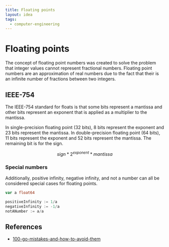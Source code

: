 ```yaml
---
title: Floating points
layout: idea
tags:
  - computer-engineering
---
```


# Floating points

The concept of floating point numbers was created to solve the problem that
integer values cannot represent fractional numbers. Floating point numbers are
an approximation of real numbers due to the fact that their is an infinite
number of fractions between two integers.

## IEEE-754

The IEEE-754 standard for floats is that some bits represent a mantissa and
other bits represent an exponent that is applied as a multiplier to the
mantissa.

In single-precision floating point (32 bits), 8 bits represent the exponent and
23 bits represent the mantissa. In double-precision floating point (64 bits), 11
bits represent the exponent and 52 bits represent the mantissa. The remaining
bit is for the sign.

$$ sign*2^{exponent}*mantissa $$

### Special numbers

Additionally, positive infinity, negative infinity, and not a number can all be
considered special cases for floating points.

```go
var a float64

positiveInfinity := 1/a
negativeInfinity := -1/a
notANumber := a/a
```

## References

- [100-go-mistakes-and-how-to-avoid-them](/reference/100-Go-Mistakes-and-How-to-Avoid-Them)
